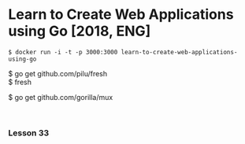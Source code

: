 # Learn to Create Web Applications using Go [2018, ENG]

    $ docker run -i -t -p 3000:3000 learn-to-create-web-applications-using-go

\$ go get github.com/pilu/fresh  
\$ fresh

\$ go get github.com/gorilla/mux

<br/>

### Lesson 33
